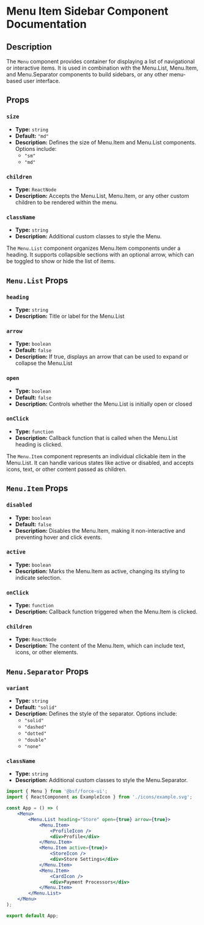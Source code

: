 # Menu Item Sidebar Component Documentation

## Description

The `Menu` component provides container for displaying a list of navigational or interactive items. It is used in combination with the Menu.List, Menu.Item, and Menu.Separator components to build sidebars, or any other menu-based user interface.

## Props

### `size`
- **Type:** `string`
- **Default:** `"md"`
- **Description:** Defines the size of Menu.Item and Menu.List components. Options include:
  - `"sm"`
  - `"md"`

### `children`
- **Type:** `ReactNode`
- **Description:** Accepts the Menu.List, Menu.Item, or any other custom children to be rendered within the menu.

### `className`
- **Type:** `string`
- **Description:** Additional custom classes to style the Menu.


The `Menu.List` component organizes Menu.Item components under a heading. It supports collapsible sections with an optional arrow, which can be toggled to show or hide the list of items.

## `Menu.List` Props

### `heading`
- **Type:** `string`
- **Description:** Title or label for the Menu.List

### `arrow`
- **Type:** `boolean`
- **Default:** `false`
- **Description:** If true, displays an arrow that can be used to expand or collapse the Menu.List

### `open`
- **Type:** `boolean`
- **Default:** `false`
- **Description:** Controls whether the Menu.List is initially open or closed

### `onClick`
- **Type:** `function`
- **Description:** Callback function that is called when the Menu.List heading is clicked.


The `Menu.Item` component represents an individual clickable item in the Menu.List. It can handle various states like active or disabled, and accepts icons, text, or other content passed as children.

## `Menu.Item` Props

### `disabled`
- **Type:** `boolean`
- **Default:** `false`
- **Description:** Disables the Menu.Item, making it non-interactive and preventing hover and click events.

### `active`
- **Type:** `boolean`
- **Description:** Marks the Menu.Item as active, changing its styling to indicate selection.

### `onClick`
- **Type:** `function`
- **Description:** Callback function triggered when the Menu.Item is clicked.

### `children`
- **Type:** `ReactNode`
- **Description:** The content of the Menu.Item, which can include text, icons, or other elements.

## `Menu.Separator` Props

### `variant`
- **Type:** `string`
- **Default:** `"solid"`
- **Description:** Defines the style of the separator. Options include:
  - `"solid"`
  - `"dashed"`
  - `"dotted"`
  - `"double"`
  - `"none"`

### `className`
- **Type:** `string`
- **Description:** Additional custom classes to style the Menu.Separator.

```jsx
import { Menu } from '@bsf/force-ui';
import { ReactComponent as ExampleIcon } from './icons/example.svg';

const App = () => (
    <Menu>
        <Menu.List heading="Store" open={true} arrow={true}>
            <Menu.Item>
                <ProfileIcon />
                <div>Profile</div>
            </Menu.Item>
            <Menu.Item active={true}>
                <StoreIcon />
                <div>Store Settings</div>
            </Menu.Item>
            <Menu.Item>
                <CardIcon />
                <div>Payment Processors</div>
            </Menu.Item>
        </Menu.List>
    </Menu>
);

export default App;
```